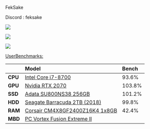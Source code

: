 FekSake

Discord : feksake

<a>
    <img src="https://komarev.com/ghpvc/?username=feksake">
</a>

![](https://github-readme-stats.vercel.app/api?username=FekSake&theme=radical)

![](https://github-readme-stats.vercel.app/api/top-langs/?username=FekSake&theme=radical)

[UserBenchmarks:](https://www.userbenchmark.com/UserRun/50283704)  

||Model|Bench
:----|:----|:----|
**CPU**|[Intel Core i7-8700](https://cpu.userbenchmark.com/Intel-Core-i7-8700/Rating/3940)|93.6%
**GPU**|[Nvidia RTX 2070](https://gpu.userbenchmark.com/Nvidia-RTX-2070/Rating/4029)|103.8%
**SSD**|[Adata SU800NS38 256GB](https://ssd.userbenchmark.com/SpeedTest/203588/ADATA-SU800NS38)|101.2%
**HDD**|[Seagate Barracuda 2TB (2018)](https://hdd.userbenchmark.com/SpeedTest/466743/ST2000DM008-2FR102)|99.8%
**RAM**|[Corsair CM4X8GF2400Z16K4 1x8GB](https://ram.userbenchmark.com/SpeedTest/737043/Corsair-CM4X8GF2400Z16K4-1x8GB)|42.4%
**MBD**|[PC Vortex Fusion Extreme II](https://www.userbenchmark.com/System/PC-Vortex-Fusion-Extreme-II/136980)|
